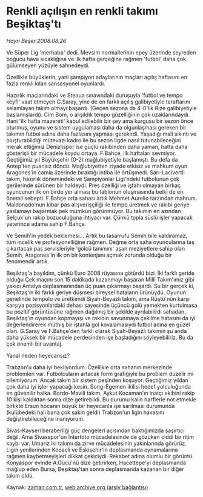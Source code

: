 # Renkli açılışın en renkli takımı Beşiktaş'tı

*Hayri Beşer 2008.08.26*

<tr><td class="metin" colspan="2" style="padding-top: 20px; padding-left: 5px; padding-right: 10px;">Ve Süper Lig 'merhaba' dedi. Mevsim normallerinin epey üzerinde seyreden boğucu hava sıcaklığına ve ilk hafta gerçeğine rağmen 'futbol' daha çok gülümseyen yüzüyle sahnedeydi.</td></tr><tr><td class="metin" colspan="2" style="padding-top: 20px; padding-left: 5px; padding-right: 10px;"><p>Özellikle büyüklerin, yani şampiyon adaylarının maçları açılış haftasını en fazla renkli kılan sansasyonel oyunlardı.
<p>Hazırlık maçlarındaki ve Steaua sınavındaki duruşuyla 'futbol ve tempo keyfi' vaat etmeyen G.Saray, yine de en farklı açılış galibiyetiyle taraftarını selamlayan takım olmayı başardı. (Geçen sezona da 4-0'lık Rize galibiyetiyle başlamışlardı). Cim Bom, o alışıldık tempo güzelliğinin çok uzaklarındaydı. Hani 'ilk hafta mazereti' kabul edilebilir bir şey ama kurgusu bir sezon önce oturmuş, oyunu ve sistem uygulaması daha da olgunlaşması gereken bir takımın futbol adına daha fazlasını yapması gerekirdi. Yaşadığı mali sıkıntı ve oluşturabildiği mütevazı kadro ile bu sezon ligde nasıl tutunabileceğini merak ettiğimiz Denizlispor ise güçlü rakibinden daha yaman, hatta daha gösterişli bir mücadele koydu ortaya. F.Bahçe, ilk haftaları sevmiyor. Geçtiğimiz yıl Büyükşehir (0-2) mağlubiyetiyle başlamıştı. Bu defa da Antep'ten puansız döndü. Mağlubiyetten ziyade etkisiz ve mahkum oyun Aragones'in camia üzerinde bıraktığı intiba ile örtüşmedi. Sarı-Lacivertli takım, hazırlık dönemindeki ve Şampiyonlar Ligi'ndeki futbolunun çok gerilerinde sürünen bir haldeydi. Pres özelliği ve iştahı olmayan birkaç oyuncunun ilk on birde yer alması bu tablonun oluşmasında belki de en önemli sebepti. F.Bahçe orta sahası artık Mehmet Aurelio tarzından mahrum. Maldonado'nun kibar pas alışverişçiliği ile tempo üretmek ve rakibi geriye yaslamayı başarmak pek mümkün görünmüyor. Bu takımın en azından Selçuk'un rakip bozuculuğuna ihtiyacı var. Çünkü topla süslü işler yapacak yeterince adama sahip F.Bahçe. 
<p>Ve Semih'in yedek beklemesi... Artık bu tasarrufu Semih bile kaldıramaz, tüm incelik ve profesyonelliğine rağmen. Değme orta saha oyuncularına taş çıkartacak pas servisleriyle 'golcü tanımını' aşan meziyetlere sahip olan Semih, Aragones'in ilk on bir kontenjanı açmak zorunda olduğu bir fenomendir artık.
<p>Beşiktaş'a bayıldım, çünkü Euro 2008 rüyasına götürdü bizi. İki farklı geride olduğu Çek maçını son 15 dakikada kazanmayı başaran Milli Takım'ımız gibi yakıcı Antalya deplasmanından üç puan çıkarmayı başardı. Şu bir gerçek ki, Beşiktaş'ın iki farklı geriye düşmesi bireysel hataların ürünüydü. Oyunun genelinde tempolu ve üretkendi Siyah-Beyazlı takım, ama Rüştü'nün karşı karşıya pozisyonlardaki dehası sayesinde üçüncü golü yemekten kurtulmasa bu pozitif görüntüsüne rağmen dağılmış bir şekilde ayrılabilirdi sahadan. Beşiktaş'ın oyundan kopmayışı ve rakibin savunmaya çekilme hatasını da iyi değerlendirerek müthiş bir iştahla gol kovalamasıydı futbol adına en güzel olan. G.Saray ve F.Bahçe'den farklı olarak Siyah-Beyazlı takımın şu anda daha yüksek bir mücadele perdesinden işe başladığını söyleyebiliriz. Bu da çok önemli bir avantaj.
<p>Yanal neden heyecansız?
<p>Trabzon'u daha iyi bekliyordum. Özellikle orta sahanın merkezinde problemleri var. Futbolcuların artacak form grafiğiyle bu problem düzelir mi bilemiyorum. Ancak takım bir sistem peşinden koşuyor. Geçtiğimiz yıldan çok daha iyi işler yapacağı kesin. Song-Egemen ikilisi hedef yolculuğunda en güvenilir halka. Bordo-Mavili takım, Aykut Kocaman'ın inatçı ekibini rakip 10 kişi kaldıktan sonra dize getirebildi. Bu durumu kalın harflerle not etmekle birlikte Ersun hocanın büyük bir heyecanla işe sarılması durumunda (kulübedeki hali bana çok sakin geldi) Trabzon'un ligin havasını değiştirebileceğine inanıyorum.
<p>Sivas-Kayseri beraberliği güç dengeleri açısından baktığımızda şaşırtıcı değil. Ama Sivasspor'un İntertoto mücadelesinde de gözüken ciddi bir ritim kaybı var. Umarız iki takımı da zirve mücadelesinin yakınlarında görürüz. Ligin yenilerinden Kocaeli ve Eskişehir'in deplasmanda oynamalarına rağmen kaybetmeyişleri dikkat çekiciydi. Rekabet adına olumlu bir görüntü. Konyaspor evinde A.Gücü'nü dize getirirken, Hacettepe'yi deplasmanda mağlup eden Bursa, Beşiktaş'tan sonra deplasmanda kazanan bir diğer takım oldu. <br/></p></p></p></p></p></p></p></td></tr>

Kaynak: [zaman.com.tr](http://zaman.com.tr/yazar.do?yazino=730231), [web.archive.org (arşiv bağlantısı)](http://web.archive.org/web/20080912160322/http://www.zaman.com.tr:80/yazar.do?yazino=730231)
